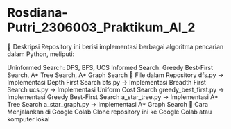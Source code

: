 # Rosdiana-Putri_2306003_Praktikum_AI_2


📌 Deskripsi
Repository ini berisi implementasi berbagai algoritma pencarian dalam Python, meliputi:

Uninformed Search: DFS, BFS, UCS
Informed Search: Greedy Best-First Search, A* Tree Search, A* Graph Search
📂 File dalam Repository
dfs.py → Implementasi Depth First Search
bfs.py → Implementasi Breadth First Search
ucs.py → Implementasi Uniform Cost Search
greedy_best_first.py → Implementasi Greedy Best-First Search
a_star_tree.py → Implementasi A* Tree Search
a_star_graph.py → Implementasi A* Graph Search
🚀 Cara Menjalankan di Google Colab
Clone repository ini ke Google Colab atau komputer lokal
